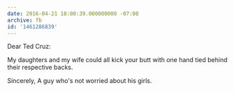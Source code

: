 ```yaml
---
date: 2016-04-21 18:00:39.000000000 -07:00
archive: fb
id: '1461286839'
---
```


Dear Ted Cruz:

My daughters and my wife could all kick your butt with one hand tied behind their respective backs.

Sincerely,
A guy who's not worried about his girls.
